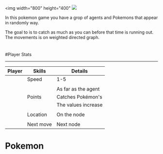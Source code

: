   <img width="800" height="400" ![](https://github.com/yakovElkobi/OOP_ex2/blob/master/resources/906edc8b6f1b7089442ce99ca0b5a7a2.jpg)

In this pokemon game you have a grop of agents and Pokemons that appear in randomly way.

The goal to is to catch as much as you can before that time is running out.
The movements is on weighted directed graph.
#
#Player Stats

----------------------------------------------------------
|   **Player**    |    **Skills**  |      **Details**     |
|-----------------|----------------|----------------------|
|                 |      Speed     |      1-5             |
|                 |                |                      |              
|                 |                |  As far as the agent |
|                 |     Points     |  Catches Pokémon's   |
|                 |                |  The values increase | 
|                 |                |                      |
|                 |    Location    |  On the node         |
|                 |                |                      |               
|                 |    Next move   |  Next node           |


#
# Pokemon





